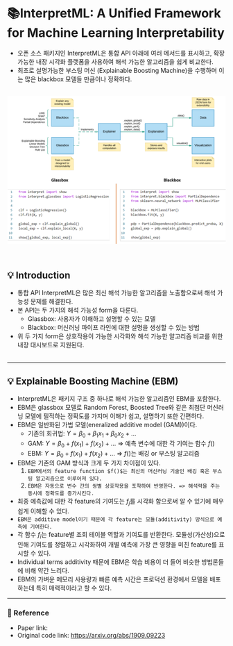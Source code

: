 # :books:InterpretML: A Unified Framework for Machine Learning Interpretability
- 오픈 소스 패키지인 InterpretML은 통합 API 아래에 여러 메서드를 표시하고, 확장 가능한 내장 시각화 플랫폼을 사용하여 해석 가능한 알고리즘을 쉽게 비교한다.
- 최초로 설명가능한 부스팅 머신 (Explainable Boosting Machine)을 수행하며 이는 많은 blackbox 모델들 만큼이나 정확하다.

![](2022-10-26-19-59-05.png)
</br></br>
---
## :bulb: Introduction
- 통합 API InterpretML은 많은 최신 해석 가능한 알고리즘을 노출함으로써 해석 가능성 문제를 해결한다.
- 본 API는 두 가지의 해석 가능성 form을 다룬다.
    - Glassbox: 사용자가 이해하고 설명할 수 있는 모델
    - Blackbox: 머신러닝 파이프 라인에 대한 설명을 생성할 수 있는 방법
- 위 두 가지 form은 상호작용이 가능한 시각화와 해석 가능한 알고리즘 비교를 위한 내장 대시보드로 지원된다.
</br></br>

---
## :bulb: Explainable Boosting Machine (EBM)
- InterpretML은 패키지 구조 중 하나로 해석 가능한 알고리즘인 EBM을 포함한다.
- EBM은 glassbox 모델로 Random Forest, Boosted Tree와 같은 최첨단 머신러닝 모델에 필적하는 정확도를 가지며 이해가 쉽고, 설명하기 또한 간편하다.
- EBM은 일반화된 가법 모델(eneralized additive model (GAM))이다.
    - 기존의 회귀법: $Y=\beta_0+\beta_1x_1+\beta_0x_2+...$
    - GAM: $Y=\beta_0+f(x_1)+f(x_2)+...$ => 예측 변수에 대한 각 기여는 함수 $f()$
    - EBM: $Y=\beta_0+f(x_1)+f(x_2)+...$ => $f()$는 배깅 or 부스팅 알고리즘
- EBM은 기존의 GAM 방식과 크게 두 가지 차이점이 있다.
    1. `EBM에서의 feature function $f()$는 최신의 머신러닝 기술인 배깅 혹은 부스팅 알고리즘으로 이루어져 있다.`
    2. `EBM은 자동으로 변수 간의 쌍별 상호작용을 포착하여 반영한다. => 해석력을 주는 동시에 정확도를 증가시킨다.`
- 최종 예측값에 대한 각 feature의 기여도는 $f_j$를 시각화 함으로써 알 수 있기에 매우 쉽게 이해할 수 있다.
- `EBM은 additive model이기 때문에 각 feature는 모듈(additivity) 방식으로 예측에 기여한다.`
- 각 함수 $f_i$는 feature별 조회 테이블 역할과 기여도를 반환한다. 모듈성(가산성)으로 인해 기여도를 정렬하고 시각화하여 개별 예측에 가장 큰 영향을 미친 feature를 표시할 수 있다.
- Individual terms additivity 때문에 EBM은 학습 비용이 더 들어 비슷한 방법론들에 비해 약간 느리다.
- EBM의 가벼운 메모리 사용량과 빠른 예측 시간은 프로덕션 환경에서 모델을 배포하는데 특히 매력적이라고 할 수 있다.

---
### :postbox: Reference
- Paper link: 
- Original code link: https://arxiv.org/abs/1909.09223